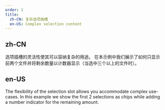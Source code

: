 ```yaml
---
order: 1
title:
  zh-CN: 复杂选项插槽
  en-US: Complex selection content
---
```


## zh-CN

选项插槽的灵活性使其可以容纳复杂的用途。 在本示例中我们展示了如何只显示前两个文件并将剩余数量以计数器显示（当选中三个以上的文件时）。

## en-US

The flexibility of the selection slot allows you accommodate complex use-cases. In this example we show the first 2 selections as chips while adding a number indicator for the remaining amount.
